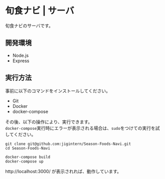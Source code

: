 旬食ナビ | サーバ
====

旬食ナビのサーバです。

## 開発環境
* Node.js
* Express

## 実行方法
事前に以下のコマンドをインストールしてください。

* Git
* Docker
* docker-compose

その後、以下の操作により、実行できます。  
`docker-compose`実行時にエラーが表示される場合は、`sudo`をつけての実行を試してください。

```
git clone git@github.com:jigintern/Season-Foods-Navi.git
cd Season-Foods-Navi

docker-compose build
docker-compose up
```

http://localhost:3000/ が表示されれば、動作しています。
